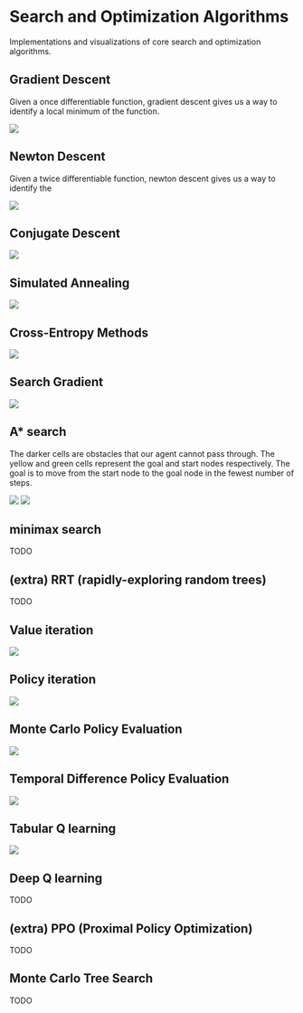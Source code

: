 # Search and Optimization Algorithms
Implementations and visualizations of core search and optimization algorithms.

## Gradient Descent 
Given a once differentiable function, gradient descent gives us a way to identify a local minimum of the function.

![](figures/grad_desc.png)

## Newton Descent
Given a twice differentiable function, newton descent gives us a way to identify the 

![](figures/newton.png)

## Conjugate Descent
![](figures/conj_desc.png)

## Simulated Annealing
![](figures/sim_ann.png)

## Cross-Entropy Methods
![](figures/cross_ent.png)

## Search Gradient
![](figures/search_grad.png)

## A* search
The darker cells are obstacles that our agent cannot pass through. The yellow and green cells represent the goal and start nodes respectively. The goal is to move from the start node to the goal node in the fewest number of steps.

![](figures/a_star_maze.png)
![](figures/a_star_path.png)

## minimax search
TODO

## (extra) RRT (rapidly-exploring random trees)
TODO

## Value iteration
![](figures/val_it.png)

## Policy iteration
![](figures/policy_it.png)

## Monte Carlo Policy Evaluation 
![](figures/monte_carlo_eval.png)

## Temporal Difference Policy Evaluation

![](figures/temp_diff.png)

## Tabular Q learning

![](figures/tab_q_learning.png)

## Deep Q learning
TODO

## (extra) PPO (Proximal Policy Optimization)
TODO

## Monte Carlo Tree Search
TODO